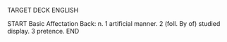 TARGET DECK
ENGLISH

START
Basic
Affectation
Back: n. 1 artificial manner. 2 (foll. By of) studied display. 3 pretence.
END
